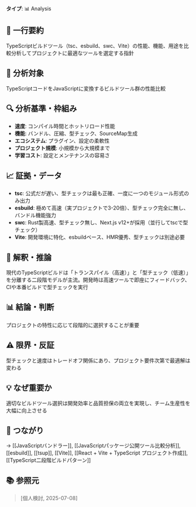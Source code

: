 **タイプ**: 📊 Analysis

## 📝 一行要約
TypeScriptビルドツール（tsc、esbuild、swc、Vite）の性能、機能、用途を比較分析してプロジェクトに最適なツールを選定する指針

## 🎯 分析対象
TypeScriptコードをJavaScriptに変換するビルドツール群の性能比較

## 🔍 分析基準・枠組み
- **速度**: コンパイル時間とホットリロード性能
- **機能**: バンドル、圧縮、型チェック、SourceMap生成
- **エコシステム**: プラグイン、設定の柔軟性
- **プロジェクト規模**: 小規模から大規模まで
- **学習コスト**: 設定とメンテナンスの容易さ

## 📈 証拠・データ
- **tsc**: 公式だが遅い、型チェックは最も正確、一度に一つのモジュール形式のみ出力
- **esbuild**: 極めて高速（実プロジェクトで3-20倍）、型チェック完全に無し、バンドル機能強力
- **swc**: Rust製高速、型チェック無し、Next.js v12+が採用（並行してtscで型チェック）
- **Vite**: 開発環境に特化、esbuildベース、HMR優秀、型チェックは別途必要

## 🧠 解釈・推論
現代のTypeScriptビルドは「トランスパイル（高速）」と「型チェック（低速）」を分離する二段階モデルが主流。開発時は高速ツールで即座にフィードバック、CIや本番ビルドで型チェックを実行

## 📊 結論・判断
プロジェクトの特性に応じて段階的に選択することが重要

## ⚠️ 限界・反証
型チェックと速度はトレードオフ関係にあり、プロジェクト要件次第で最適解は変わる

## 💡 なぜ重要か
適切なビルドツール選択は開発効率と品質担保の両立を実現し、チーム生産性を大幅に向上させる

## 🔗 つながり
→ [[JavaScriptバンドラー]], [[JavaScriptパッケージ公開ツール比較分析]], [[esbuild]], [[tsup]], [[Vite]], [[React + Vite + TypeScript プロジェクト作成]], [[TypeScript二段階ビルドパターン]]

## 📚 参照元
> [個人検討, 2025-07-08]